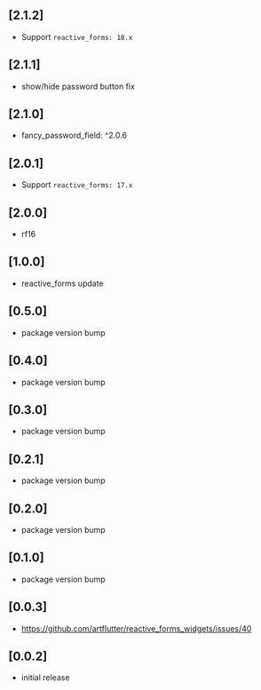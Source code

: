 ## [2.1.2]

* Support `reactive_forms: 18.x`

## [2.1.1]

* show/hide password button fix

## [2.1.0]

* fancy_password_field: ^2.0.6

## [2.0.1]

* Support `reactive_forms: 17.x`

## [2.0.0]

* rf16

## [1.0.0]

* reactive_forms update

## [0.5.0]

* package version bump

## [0.4.0]

* package version bump

## [0.3.0]

* package version bump

## [0.2.1]

* package version bump

## [0.2.0]

* package version bump

## [0.1.0]

* package version bump

## [0.0.3]

* https://github.com/artflutter/reactive_forms_widgets/issues/40

## [0.0.2]

* initial release

